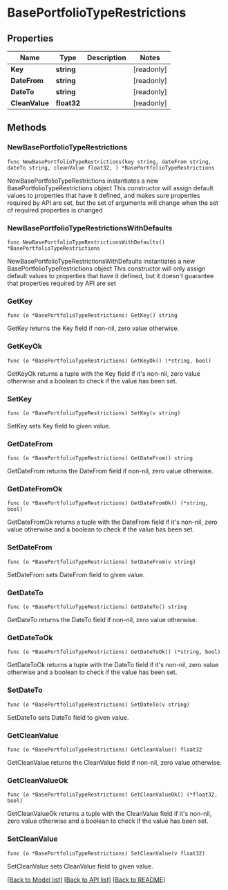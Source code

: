 # BasePortfolioTypeRestrictions

## Properties

Name | Type | Description | Notes
------------ | ------------- | ------------- | -------------
**Key** | **string** |  | [readonly] 
**DateFrom** | **string** |  | [readonly] 
**DateTo** | **string** |  | [readonly] 
**CleanValue** | **float32** |  | [readonly] 

## Methods

### NewBasePortfolioTypeRestrictions

`func NewBasePortfolioTypeRestrictions(key string, dateFrom string, dateTo string, cleanValue float32, ) *BasePortfolioTypeRestrictions`

NewBasePortfolioTypeRestrictions instantiates a new BasePortfolioTypeRestrictions object
This constructor will assign default values to properties that have it defined,
and makes sure properties required by API are set, but the set of arguments
will change when the set of required properties is changed

### NewBasePortfolioTypeRestrictionsWithDefaults

`func NewBasePortfolioTypeRestrictionsWithDefaults() *BasePortfolioTypeRestrictions`

NewBasePortfolioTypeRestrictionsWithDefaults instantiates a new BasePortfolioTypeRestrictions object
This constructor will only assign default values to properties that have it defined,
but it doesn't guarantee that properties required by API are set

### GetKey

`func (o *BasePortfolioTypeRestrictions) GetKey() string`

GetKey returns the Key field if non-nil, zero value otherwise.

### GetKeyOk

`func (o *BasePortfolioTypeRestrictions) GetKeyOk() (*string, bool)`

GetKeyOk returns a tuple with the Key field if it's non-nil, zero value otherwise
and a boolean to check if the value has been set.

### SetKey

`func (o *BasePortfolioTypeRestrictions) SetKey(v string)`

SetKey sets Key field to given value.


### GetDateFrom

`func (o *BasePortfolioTypeRestrictions) GetDateFrom() string`

GetDateFrom returns the DateFrom field if non-nil, zero value otherwise.

### GetDateFromOk

`func (o *BasePortfolioTypeRestrictions) GetDateFromOk() (*string, bool)`

GetDateFromOk returns a tuple with the DateFrom field if it's non-nil, zero value otherwise
and a boolean to check if the value has been set.

### SetDateFrom

`func (o *BasePortfolioTypeRestrictions) SetDateFrom(v string)`

SetDateFrom sets DateFrom field to given value.


### GetDateTo

`func (o *BasePortfolioTypeRestrictions) GetDateTo() string`

GetDateTo returns the DateTo field if non-nil, zero value otherwise.

### GetDateToOk

`func (o *BasePortfolioTypeRestrictions) GetDateToOk() (*string, bool)`

GetDateToOk returns a tuple with the DateTo field if it's non-nil, zero value otherwise
and a boolean to check if the value has been set.

### SetDateTo

`func (o *BasePortfolioTypeRestrictions) SetDateTo(v string)`

SetDateTo sets DateTo field to given value.


### GetCleanValue

`func (o *BasePortfolioTypeRestrictions) GetCleanValue() float32`

GetCleanValue returns the CleanValue field if non-nil, zero value otherwise.

### GetCleanValueOk

`func (o *BasePortfolioTypeRestrictions) GetCleanValueOk() (*float32, bool)`

GetCleanValueOk returns a tuple with the CleanValue field if it's non-nil, zero value otherwise
and a boolean to check if the value has been set.

### SetCleanValue

`func (o *BasePortfolioTypeRestrictions) SetCleanValue(v float32)`

SetCleanValue sets CleanValue field to given value.



[[Back to Model list]](../README.md#documentation-for-models) [[Back to API list]](../README.md#documentation-for-api-endpoints) [[Back to README]](../README.md)


